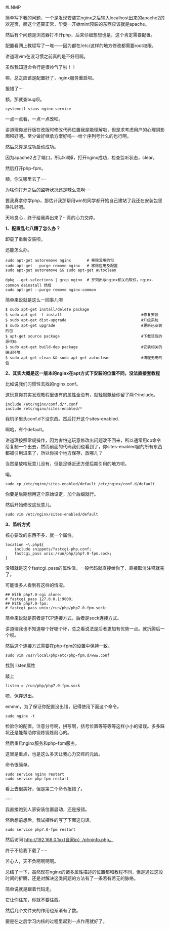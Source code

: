 #LNMP

简单写下我的问题，一个是发现安装完nginx之后输入localhost出来的apache2的欢迎页，额这个还算正常，毕竟一开始mint预装的东西应该就是apache。

然后有个问题是浏览器打不开php，后来仔细想想也是，这个肯定需要配置。

配置看网上教程写了一堆——因为都在/etc/这样的地方修改都需要root权限。

讲道理vim在没习惯之前真的是不好用啊。

虽然我知道命令行是很帅气了啦！！

嘛，总之应该是配置好了，nginx服务重启呗。

报错了····

额，那就查bug呗。

```
systemctl staus nginx.service
```

一点一点看，一点一点改呗。

讲道理你发行版在改版时修改代码位置我是能理解啦，但是求考虑用户的心理阴影面积好吧。至少做好继承方案好吗·····给个序列号什么的也行啊。

然后总算是成功启动成功。

因为apache2占了端口，所以kill掉，打开nginx成功，检查监听状态，clear。

然后打开php-fpm。

额，你又哪里去了····

为啥你打开之后的监听状况还是辣么鬼啊····

要我真拿你学php，那估计我那帮用win的同学都开始自己建站了我还在安装包里挣扎好吧。





天地良心，终于给我弄出来了···真的心力交瘁。

**1、配置乱七八糟了怎么办？**

卸载了重新安装呗。

还能怎么办。

```
sudo apt-get autoremove nginx       # 移除没用的包
sudo apt-get --purge remove nginx   # 移除应用及配置
sudo apt-get autoremove && sudo apt-get autoclean

dpkg --get-selections | grep nginx  # 罗列出与nginx相关的软件，nginx-common deinstall 然后
sudo apt-get --purge remove nginx-common
```

简单来说就是这么一回事儿呗

```
$ sudo apt-get install/delete package
$ sudo apt-get -f install                                   #修复安装
$ sudo apt-get dist-upgrade                                 #升级系统
$ sudo apt-get upgrade                                      #更新已安装的包
$ apt-get source package                                    #下载该包的源代码
$ sudo apt-get build-dep package                            #安装相关的编译环境
$ sudo apt-get clean && sudo apt-get autoclean              #清理无用的包
```

**2、其实大概是这一版本的nginx在apt方式下安装的位置不同，没法直接套教程**

比如说我们习惯性去找的nginx.conf。

这玩意你其实发现教程里该有的属性全没有，就轻飘飘给你留了两个include。

```
include /etc/nginx/conf.d/*.conf
include /etc/nginx/sites-enabled/*
```

我机子里头conf.d下没东西。然后打开这个sites-enabled.

啊哈，有个default。

讲道理按照常规操作，因为害怕这玩意修改出问题改不回来，所以通常用cp命令给复制一个出去，然而前面的代码我们也看到了，你sites-enabled里的所有东西都被引用进来了，所以你换个地方保存，放哪儿？

当然是放啥玩意儿没有，但是足够近还方便后期引用的地方呗。

喏。

```
sudo cp /etc/nginx/sites-enabled/default /etc/nginx/conf.d/default
```

你要是后期想用这个原始设定，加个后缀就行。

然后开始修改这玩意儿。

```
sudo vim /etc/nginx/sites-enabled/default
```

**3、监听方式**

核心要改的东西不多，就一个属性。

```
location ~\.php${
    include snippets/fastcgi-php.conf;
    fastcgi_pass unix:/run/php/php7.0-fpm.sock;
}
```

没错就是这个fastcgi_pass的属性值，一般代码就直接给你了，直接取消注释就完了。

可能很多人看到有这样的情况。

```
## With php7.0-cgi alone:
# fastcgi_pass 127.0.0.1:9000;
## With php7.0-fpm:
# fastcgi_pass unix:/run/php/php7.0-fpm.sock;
```

简单来说就是前者是TCP连接方式，后者是sock连接方式。

讲道理我也不知道哪个好哪个坏，总之看说法是后者更加有优势一点。就折腾后一个呗。

然后这个连接方式需要在php-fpm的设置中保持一致。

```
sudo vim /usr/local/php/etc/php-fpm.d/www.conf
```

找到 listen属性

敲上

```
listen = /run/php/php7.0-fpm.sock
```

嗯，保存退出。

emmm，为了保证你配置没出错，记得使用下面这个命令。

```
sudo nginx -t
```

检验你的配置。注意分号啊，拼写啊，括号位置等等等等这样小小的错误。多多踩坑还是能帮助你锻炼锻炼耐心的。

然后重启nginx服务和php-fpm服务。

这里是重点，也是这么多天让我心力交瘁的元凶。

命令很简单。

```
sudo service nginx restart
sudo service php-fpm restart
```

看上去很美好，但是第二个命令报错了。

·····

我直接跑到人家安装位置启动，还是报错。

然后想前想后，我试探性的写了下面这句话。

```
sudo service php7.0-fpm restart
```

然后访问 http://192.168.0.1xx(自家ip）/phpinfo.php。

终于不给我下载了·····

苦心人，天不负啊啊啊啊。





总结了一下，虽然现在nginx的诸多属性描述的位置都和教程不同，但是通过这段时间的折腾，还是对解决这类问题的方法有了一条若有若无的脉络。

简单说就是跟着代码走。

它让你往东，你就不要往西。

然后几个文件夹的作用也渐渐有了数。

要是在之后学习内核的过程里起到一点作用就好了。